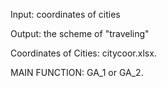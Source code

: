 

Input: coordinates of cities

Output: the scheme of "traveling"

Coordinates of Cities: citycoor.xlsx.

MAIN FUNCTION: GA_1 or GA_2.
